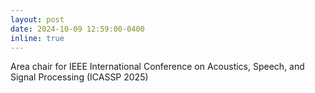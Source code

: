 ```yaml
---
layout: post
date: 2024-10-09 12:59:00-0400
inline: true
---
```


Area chair for IEEE International Conference on Acoustics, Speech, and Signal Processing (ICASSP 2025)
